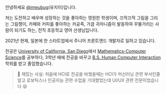 안녕하세요 [@imeubug](https://github.com/imeubug)(유지이)입니다. 

저는 도전하고 배우며 성장하는 것을 좋아하는 영원한 학생이며, 끄적끄적 그림을 그리는 그림쟁이,
카페와 커피를 좋아하는 카공족, 가끔 귀차니즘이 발동하여 꾸물거리는 사람이 되기도 하는, 전직 초등학교 영어 선생님입니다.

2021년 현재, 일본에 한 스타트업에서 주니어 프론트엔드 개발자로 일하고 있습니다.


전공은 [University of California, San Diego](https://ucsd.edu)에서 [Mathematics-Computer Science](https://www.math.ucsd.edu/~handbook/undergraduate/ma30-math-computer-science-b-s/)를 공부하다, 3학년 때에 전공을 바꾸고 [B.S. Human Computer Interaction](https://cogsci.ucsd.edu/undergraduates/major/design-interaction.html) 학위를 받고 졸업했습니다.

> 🤖 재밌는 사실: 처음에 HCI로 전공을 바꿨을때는 HCI가 머신러닝 관련 부서인줄 알고 로보틱스나 인공지능 관련 수업을 기대했었는데 UI/UX 관련 전문이었습니다 😝
